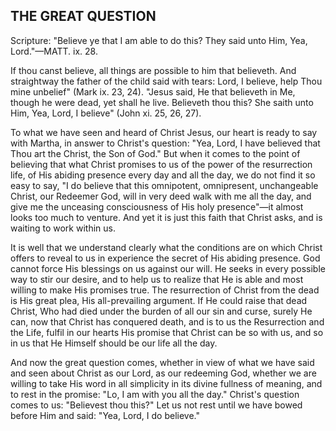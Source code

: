 ## THE GREAT QUESTION ##

Scripture: "Believe ye that I am able to do this? They said unto Him, Yea, Lord."—MATT. ix. 28.



If thou canst believe, all things are possible to him that believeth. And straightway the father of the child said with tears: Lord, I believe, help Thou mine unbelief" (Mark ix. 23, 24). "Jesus said, He that believeth in Me, though he were dead, yet shall he live. Believeth thou this? She saith unto Him, Yea, Lord, I believe" (John xi. 25, 26, 27).



To what we have seen and heard of Christ Jesus, our heart is ready to say with Martha, in answer to Christ's question: "Yea, Lord, I have believed that Thou art the Christ, the Son of God." But when it comes to the point of believing that what Christ promises to us of the power of the resurrection life, of His abiding presence every day and all the day, we do not find it so easy to say, "I do believe that this omnipotent, omnipresent, unchangeable Christ, our Redeemer God, will in very deed walk with me all the day, and give me the unceasing consciousness of His holy presence"—it almost looks too much to venture. And yet it is just this faith that Christ asks, and is waiting to work within us.



It is well that we understand clearly what the conditions are on which Christ offers to reveal to us in experience the secret of His abiding presence. God cannot force His blessings on us against our will. He seeks in every possible way to stir our desire, and to help us to realize that He is able and most willing to make His promises true. The resurrection of Christ from the dead is His great plea, His all-prevailing argument. If He could raise that dead Christ, Who had died under the burden of all our sin and curse, surely He can, now that Christ has conquered death, and is to us the Resurrection and the Life, fulfil in our hearts His promise that Christ can be so with us, and so in us that He Himself should be our life all the day.



And now the great question comes, whether in view of what we have said and seen about Christ as our Lord, as our redeeming God, whether we are willing to take His word in all simplicity in its divine fullness of meaning, and to rest in the promise: "Lo, I am with you all the day." Christ's question comes to us: "Believest thou this?" Let us not rest until we have bowed before Him and said: "Yea, Lord, I do believe."

